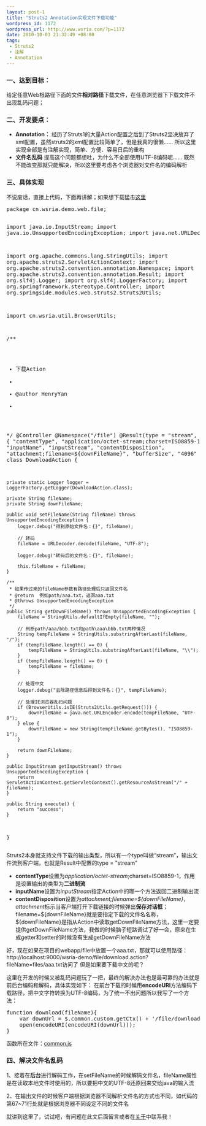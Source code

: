 ```yaml
--- 
layout: post-1
title: "Struts2 Annotation实现文件下载功能"
wordpress_id: 1172
wordpress_url: http://www.wsria.com/?p=1172
date: 2010-10-03 21:32:49 +08:00
tags: 
 - Struts2
 - 注解
 - Annotation
---
```

<h3>一、达到目标：</h3>
给定任意Web根路径下面的文件<strong>相对路径</strong>下载文件，在任意浏览器下下载文件不出现乱码问题；
<h3>二、开发要点：</h3>
<ul>
	<li><strong>Annotation：</strong>
经历了Struts1的大量Action配置之后到了Struts2坚决放弃了xml配置，虽然struts2的xml配置比较简单了，但是我真的很懒……
所以这里实现全部是有注解实现，简单、方便、容易日后的重构</li>
	<li><strong>文件名乱码</strong>
提高这个问题都想吐，为什么不全部使用UTF-8编码呢……
既然不能改变那就只能解决，所以这里要考虑各个浏览器对文件名的编码解析</li>
</ul>
<h3>三、具体实现</h3>
<!--more-->
不说废话，直接上代码，下面再讲解；如果想下载猛击<a href="http://code.google.com/p/wsria/source/browse/trunk/wsria-demo/src/main/java/cn/wsria/demo/web/file/DownloadAction.java" target="_blank">这里</a>
<pre class="brush: java">package cn.wsria.demo.web.file;

import java.io.InputStream;
import java.io.UnsupportedEncodingException;
import java.net.URLDecoder;

import org.apache.commons.lang.StringUtils;
import org.apache.struts2.ServletActionContext;
import org.apache.struts2.convention.annotation.Namespace;
import org.apache.struts2.convention.annotation.Result;
import org.slf4j.Logger;
import org.slf4j.LoggerFactory;
import org.springframework.stereotype.Controller;
import org.springside.modules.web.struts2.Struts2Utils;

import cn.wsria.util.BrowserUtils;

/**
 * 下载Action
 *
 * @author HenryYan
 *
 */
@Controller
@Namespace("/file")
@Result(type = "stream", params = { "contentType", "application/octet-stream;charset=ISO8859-1", "inputName",
		"inputStream", "contentDisposition", "attachment;filename=${downFileName}", "bufferSize", "4096" })
public class DownloadAction {

	private static Logger logger = LoggerFactory.getLogger(DownloadAction.class); 

	private String fileName;
	private String downFileName;

	public void setFileName(String fileName) throws UnsupportedEncodingException {
		logger.debug("得到原始文件名：{}", fileName);

		// 转码
		fileName = URLDecoder.decode(fileName, "UTF-8");

		logger.debug("转码后的文件名：{}", fileName);

		this.fileName = fileName;
	}

	/**
	 * 如果传过来的fileName参数有路径处理后只返回文件名
	 * @return	例如path/aaa.txt，返回aaa.txt
	 * @throws UnsupportedEncodingException
	 */
	public String getDownFileName() throws UnsupportedEncodingException {
		fileName = StringUtils.defaultIfEmpty(fileName, "");

		// 判断path/aaa/bbb.txt和path\aaa\bbb.txt两种情况
		String tempFileName = StringUtils.substringAfterLast(fileName, "/");
		if (tempFileName.length() == 0) {
			tempFileName = StringUtils.substringAfterLast(fileName, "\\");
		}
		if (tempFileName.length() == 0) {
			tempFileName = fileName;
		}

		// 处理中文
		logger.debug("去除路径信息后得到文件名：{}", tempFileName);

		// 处理IE浏览器乱码问题
		if (BrowserUtils.isIE(Struts2Utils.getRequest())) {
			downFileName = java.net.URLEncoder.encode(tempFileName, "UTF-8");
		} else {
			downFileName = new String(tempFileName.getBytes(), "ISO8859-1");
		}

		return downFileName;
	}

	public InputStream getInputStream() throws UnsupportedEncodingException {
		return ServletActionContext.getServletContext().getResourceAsStream("/" + fileName);
	}

	public String execute() {
		return "success";
	}

}</pre>
Struts2本身就支持文件下载的输出类型，所以有一个type叫做“stream”，输出文件流到客户端，也就是Result中配置的type = "stream"
<ul>
	<li><strong>contentType</strong>设置为<em>application/octet-stream</em>;charset=ISO8859-1，作用是设置输出的类型为<strong>二进制流</strong></li>
	<li><strong>inputName</strong>设置为<em>inputStream</em>指定Action中的哪一个方法返回二进制输出流</li>
	<li><strong>contentDisposition</strong>设置为<em>attachment;filename=${downFileName}</em>，<em>attachment</em>标示当客户端打开下载链接的时候弹出<strong>保存对话框</strong>；filename=${downFileName}就是要指定下载的文件名名称，${downFileName}是指从Action中读取getDownFileName方法，这里一定要提供getDownFileName方法，我做的时候脑子短路调试了好一会，原来在生成getter和setter的时候没有生成getDownFileName方法</li>
</ul>
好，现在如果在项目的webapp/file中放置一个aaa.txt，那就可以使用路径：http://localhost:9000/wsria-demo/file/download.action?fileName=files/aaa.txt访问了
但是如果要下载中文的呢？

这里在开发的时候又被乱码问题玩了一把，最终的解决办法也是最可靠的办法就是前后台编码和解码，具体实现如下：
在前台下载的时候用<strong>encodeURI</strong>方法编码下载路径，把中文字符转换为UTF-8编码，为了统一不出问题所以我写了一个方法：
<pre class="brush: js">function download(fileName){
    var downUrl = $.common.custom.getCtx() + '/file/download.action?fileName=' + fileName;
    open(encodeURI(encodeURI(downUrl)));
}</pre>
函数所在文件：<a href="http://code.google.com/p/wsria/source/browse/trunk/wsria-demo/src/main/webapp/js/common/common.js" target="_blank">common.js</a>
<h3>四、解决文件名乱码</h3>
1、接着在<strong>后台</strong>进行解码工作，在setFileName的时候解码文件名，fileName属性是在读取本地文件时使用的，所以要把中文的UTF-8还原回来交给java的输入流

2、在输出文件的时候客户端根据浏览器不同解析文件名的方式也不同，如代码的第67~71行处就是根据浏览器不同设定不同的文件名

就讲到这里了，试试吧，有问题在此文后面留言或者在<a href="http://www.wsria.com/about">关于</a>中联系我！
